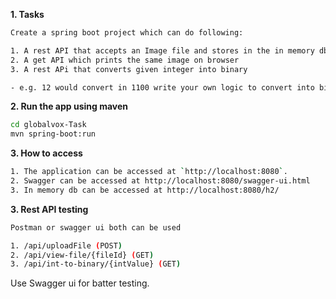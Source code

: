 **1. Tasks**

```bash
Create a spring boot project which can do following:

1. A rest API that accepts an Image file and stores in the in memory db
2. A get API which prints the same image on browser
3. A rest APi that converts given integer into binary

- e.g. 12 would convert in 1100 write your own logic to convert into binary - no third party APIs)
```
 

**2. Run the app using maven**

```bash
cd globalvox-Task
mvn spring-boot:run
```

**3. How to access**

```bash
1. The application can be accessed at `http://localhost:8080`.
2. Swagger can be accessed at http://localhost:8080/swagger-ui.html
3. In memory db can be accessed at http://localhost:8080/h2/
```

**3. Rest API testing**

```bash
Postman or swagger ui both can be used

1. /api/uploadFile (POST)
2. /api/view-file/{fileId} (GET)
3. /api/int-to-binary/{intValue} (GET)
```
Use Swagger ui for batter testing.



